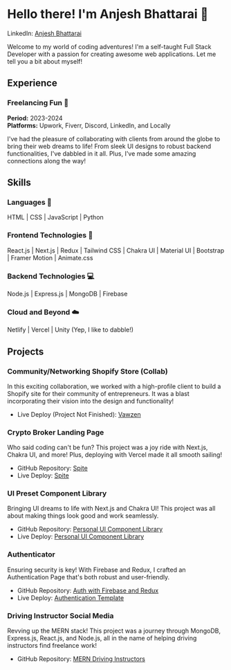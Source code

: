 # Hello there! I'm Anjesh Bhattarai 🌟

LinkedIn: [Anjesh Bhattarai](http://www.linkedin.com/in/anjesh-bhattarai)  

Welcome to my world of coding adventures! I'm a self-taught Full Stack Developer with a passion for creating awesome web applications. Let me tell you a bit about myself!

## Experience

### Freelancing Fun 🎉
**Period:** 2023-2024  
**Platforms:** Upwork, Fiverr, Discord, LinkedIn, and Locally

I've had the pleasure of collaborating with clients from around the globe to bring their web dreams to life! From sleek UI designs to robust backend functionalities, I've dabbled in it all. Plus, I've made some amazing connections along the way!

## Skills

### Languages 🚀
HTML | CSS | JavaScript | Python

### Frontend Technologies 🎨
React.js | Next.js | Redux | Tailwind CSS | Chakra UI | Material UI | Bootstrap | Framer Motion | Animate.css

### Backend Technologies 💻
Node.js | Express.js | MongoDB | Firebase

### Cloud and Beyond ☁️
Netlify | Vercel | Unity (Yep, I like to dabble!)

## Projects

### Community/Networking Shopify Store (Collab)
In this exciting collaboration, we worked with a high-profile client to build a Shopify site for their community of entrepreneurs. It was a blast incorporating their vision into the design and functionality!
- Live Deploy (Project Not Finished): [Vawzen](https://vawzen.com/pages/j-copy)

### Crypto Broker Landing Page
Who said coding can't be fun? This project was a joy ride with Next.js, Chakra UI, and more! Plus, deploying with Vercel made it all smooth sailing!
- GitHub Repository: [Spite](https://github.com/AdminForIinRange/spite)
- Live Deploy: [Spite](https://spite-two.vercel.app/)

### UI Preset Component Library
Bringing UI dreams to life with Next.js and Chakra UI! This project was all about making things look good and work seamlessly.
- GitHub Repository: [Personal UI Component Library](https://github.com/AdminForIinRange/personaluicompnextjschakraui/)
- Live Deploy: [Personal UI Component Library](https://grape-adminforiinranges-projects.vercel.app/)

### Authenticator
Ensuring security is key! With Firebase and Redux, I crafted an Authentication Page that's both robust and user-friendly.
- GitHub Repository: [Auth with Firebase and Redux](https://github.com/AdminForIinRange/AuthwithFirebaseandRedux)
- Live Deploy: [Authentication Template](https://logintemplate-8b8e2.web.app)

### Driving Instructor Social Media
Revving up the MERN stack! This project was a journey through MongoDB, Express.js, React.js, and Node.js, all in the name of helping driving instructors find freelance work!
- GitHub Repository: [MERN Driving Instructors](https://github.com/AdminForIinRange/MERN-DrivingInstructors)
